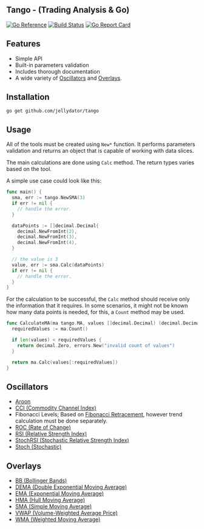 ## Tango - (Trading Analysis & Go)

[![Go Reference](https://pkg.go.dev/badge/github.com/jellydator/tango.svg)](https://pkg.go.dev/github.com/jellydator/tango)
[![Build Status](https://github.com/jellydator/tango/actions/workflows/go.yml/badge.svg)](https://github.com/jellydator/tango/actions/workflows/go.yml)
[![Go Report Card](https://goreportcard.com/badge/github.com/jellydator/tango)](https://goreportcard.com/report/github.com/jellydator/tango)

## Features
- Simple API
- Built-in parameters validation
- Includes thorough documentation
- A wide variety of [Oscillators](#Oscillators) and [Overlays](#Overlays).

## Installation
```
go get github.com/jellydator/tango
```

## Usage
All of the tools must be created using `New*` function. It performs
parameters validation and returns an object that is capable of working
with data slices.

The main calculations are done using `Calc` method. The return types varies
based on the tool.

A simple use case could look like this:
```go
func main() {
  sma, err := tango.NewSMA(3)
  if err != nil {
    // handle the error.
  }

  dataPoints := []decimal.Decimal{
    decimal.NewFromInt(2),
    decimal.NewFromInt(3),
    decimal.NewFromInt(4),
  }

  // the value is 3
  value, err := sma.Calc(dataPoints)
  if err != nil {
    // handle the error.
  }
}
```

For the calculation to be successful, the `Calc` method should receive only the
information that it requires. In some scenarios, it might not be known how many
data points is needed, for this, a `Count` method may be used.

```go
func CalculateMA(ma tango.MA, values []decimal.Decimal) (decimal.Decimal, error) {
  requiredValues := ma.Count()

  if len(values) < requiredValues {
    return decimal.Zero, errors.New("invalid count of values")
  }

  return ma.Calc(values[:requiredValues])
}
```

## Oscillators
- [Aroon](https://www.investopedia.com/terms/a/aroon.asp)
- [CCI (Commodity Channel Index)](https://www.investopedia.com/terms/c/commoditychannelindex.asp)
- Fibonacci Levels; Based on [Fibonacci Retracement](https://www.investopedia.com/terms/f/fibonacciretracement.asp), however trend calculation must be done separately.
- [ROC (Rate of Change)](https://www.investopedia.com/terms/p/pricerateofchange.asp)
- [RSI (Relative Strength Index)](https://www.investopedia.com/terms/r/rsi.asp)
- [StochRSI (Stochastic Relative Strength Index)](https://www.investopedia.com/terms/s/stochrsi.asp)
- [Stoch (Stochastic)](https://www.investopedia.com/terms/s/stochasticoscillator.asp)

## Overlays
- [BB (Bollinger Bands)](https://www.investopedia.com/terms/b/bollingerbands.asp)
- [DEMA (Double Exponential Moving Average)](https://www.investopedia.com/terms/d/double-exponential-moving-average.asp)
- [EMA (Exponential Moving Average)](https://www.investopedia.com/terms/e/ema.asp)
- [HMA (Hull Moving Average)](https://www.fidelity.com/learning-center/trading-investing/technical-analysis/technical-indicator-guide/hull-moving-average)
- [SMA (Simple Moving Average)](https://www.investopedia.com/terms/s/sma.asp)
- [VWAP (Volume-Weighted Average Price)](https://www.investopedia.com/terms/v/vwap.asp)
- [WMA (Weighted Moving Average)](https://www.investopedia.com/articles/technical/060401.asp)
